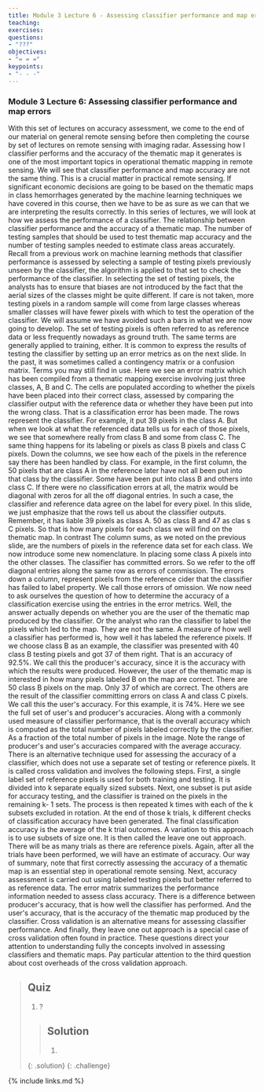 ```yaml
---
title: Module 3 Lecture 6 - Assessing classifier performance and map errors
teaching: 
exercises: 
questions:
- "???"
objectives:
- "= = ="
keypoints:
- "- - -"
---
```


### Module 3 Lecture 6: Assessing classifier performance and map errors

With this set of lectures on accuracy assessment, we come to the end of our material on general remote sensing before then completing the course by set of lectures on remote sensing with imaging radar. Assessing how I classifier performs and the accuracy of the thematic map it generates is one of the most important topics in operational thematic mapping in remote sensing. We will see that classifier performance and map accuracy are not the same thing. This is a crucial matter in practical remote sensing. If significant economic decisions are going to be based on the thematic maps in class hemorrhages generated by the machine learning techniques we have covered in this course, then we have to be as sure as we can that we are interpreting the results correctly. In this series of lectures, we will look at how we assess the performance of a classifier. The relationship between classifier performance and the accuracy of a thematic map. The number of testing samples that should be used to test thematic map accuracy and the number of testing samples needed to estimate class areas accurately. Recall from a previous work on machine learning methods that classifier performance is assessed by selecting a sample of testing pixels previously unseen by the classifier, the algorithm is applied to that set to check the performance of the classifier. In selecting the set of testing pixels, the analysts has to ensure that biases are not introduced by the fact that the aerial sizes of the classes might be quite different. If care is not taken, more testing pixels in a random sample will come from large classes whereas smaller classes will have fewer pixels with which to test the operation of the classifier. We will assume we have avoided such a bars in what we are now going to develop. The set of testing pixels is often referred to as reference data or less frequently nowadays as ground truth. The same terms are generally applied to training, either. It is common to express the results of testing the classifier by setting up an error metrics as on the next slide. In the past, it was sometimes called a contingency matrix or a confusion matrix. Terms you may still find in use. Here we see an error matrix which has been compiled from a thematic mapping exercise involving just three classes, A, B and C. The cells are populated according to whether the pixels have been placed into their correct class, assessed by comparing the classifier output with the reference data or whether they have been put into the wrong class. That is a classification error has been made. The rows represent the classifier. For example, it put 39 pixels in the class A. But when we look at what the referenced data tells us for each of those pixels, we see that somewhere really from class B and some from class C. The same thing happens for its labeling or pixels as class B pixels and class C pixels. Down the columns, we see how each of the pixels in the reference say there has been handled by class. For example, in the first column, the 50 pixels that are class A in the reference later have not all been put into that class by the classifier. Some have been put into class B and others into class C. If there were no classification errors at all, the matrix would be diagonal with zeros for all the off diagonal entries. In such a case, the classifier and reference data agree on the label for every pixel. In this slide, we just emphasize that the rows tell us about the classifier outputs. Remember, it has liable 39 pixels as class A. 50 as class B and 47 as clas s C pixels. So that is how many pixels for each class we will find on the thematic map. In contrast The column sums, as we noted on the previous slide, are the numbers of pixels in the reference data set for each class. We now introduce some new nomenclature. In placing some class A pixels into the other classes. The classifier has committed errors. So we refer to the off diagonal entries along the same row as errors of commission. The errors down a column, represent pixels from the reference cider that the classifier has failed to label property. We call those errors of omission. We now need to ask ourselves the question of how to determine the accuracy of a classification exercise using the entries in the error metrics. Well, the answer actually depends on whether you are the user of the thematic map produced by the classifier. Or the analyst who ran the classifier to label the pixels which led to the map. They are not the same. A measure of how well a classifier has performed is, how well it has labeled the reference pixels. If we choose class B as an example, the classifier was presented with 40 class B testing pixels and got 37 of them right. That is an accuracy of 92.5%. We call this the producer's accuracy, since it is the accuracy with which the results were produced. However, the user of the thematic map is interested in how many pixels labeled B on the map are correct. There are 50 class B pixels on the map. Only 37 of which are correct. The others are the result of the classifier committing errors on class A and class C pixels. We call this the user's accuracy. For this example, it is 74%. Here we see the full set of user's and producer's accuracies. Along with a commonly used measure of classifier performance, that is the overall accuracy which is computed as the total number of pixels labeled correctly by the classifier. As a fraction of the total number of pixels in the image. Note the range of producer's and user's accuracies compared with the average accuracy. There is an alternative technique used for assessing the accuracy of a classifier, which does not use a separate set of testing or reference pixels. It is called cross validation and involves the following steps. First, a single label set of reference pixels is used for both training and testing. It is divided into k separate equally sized subsets. Next, one subset is put aside for accuracy testing, and the classifier is trained on the pixels in the remaining k- 1 sets. The process is then repeated k times with each of the k subsets excluded in rotation. At the end of those k trials, k different checks of classification accuracy have been generated. The final classification accuracy is the average of the k trial outcomes. A variation to this approach is to use subsets of size one. It is then called the leave one out approach. There will be as many trials as there are reference pixels. Again, after all the trials have been performed, we will have an estimate of accuracy. Our way of summary, note that first correctly assessing the accuracy of a thematic map is an essential step in operational remote sensing. Next, accuracy assessment is carried out using labeled testing pixels but better referred to as reference data. The error matrix summarizes the performance information needed to assess class accuracy. There is a difference between producer's accuracy, that is how well the classifier has performed. And the user's accuracy, that is the accuracy of the thematic map produced by the classifier. Cross validation is an alternative means for assessing classifier performance. And finally, they leave one out approach is a special case of cross validation often found in practice. These questions direct your attention to understanding fully the concepts involved in assessing classifiers and thematic maps. Pay particular attention to the third question about cost overheads of the cross validation approach.

> ## Quiz
>
> 1. ?
>
> > ## Solution
> >
> > 1. 
>    {: .solution}
 {: .challenge}

{% include links.md %}
